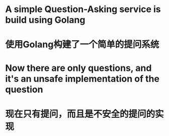 # A simple Question-Asking service is build using Golang
# 使用Golang构建了一个简单的提问系统

# Now there are only questions, and it's an unsafe implementation of the question
# 现在只有提问，而且是不安全的提问的实现
